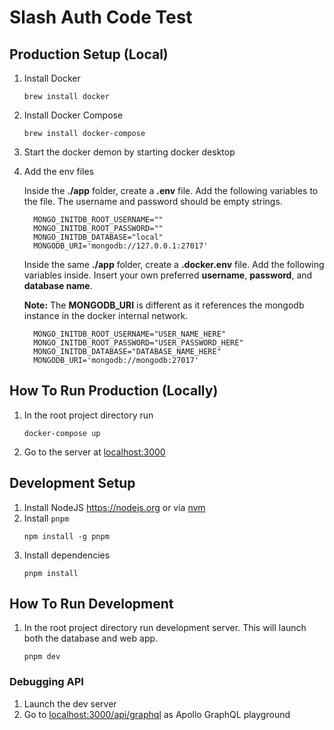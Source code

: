 # Slash Auth Code Test

## Production Setup (Local)

1. Install Docker

   ```
   brew install docker
   ```

1. Install Docker Compose

   ```
   brew install docker-compose
   ```

1. Start the docker demon by starting docker desktop

1. Add the env files

   Inside the **./app** folder, create a **.env** file. Add the following variables to the file. The username and password should be empty strings.

   ```
     MONGO_INITDB_ROOT_USERNAME=""
     MONGO_INITDB_ROOT_PASSWORD=""
     MONGO_INITDB_DATABASE="local"
     MONGODB_URI='mongodb://127.0.0.1:27017'
   ```

   Inside the same **./app** folder, create a **.docker.env** file. Add the following variables inside. Insert your own preferred **username**, **password**, and **database name**.

   **Note:** The **MONGODB_URI** is different as it references the mongodb instance in the docker internal network.

   ```
     MONGO_INITDB_ROOT_USERNAME="USER_NAME_HERE"
     MONGO_INITDB_ROOT_PASSWORD="USER_PASSWORD_HERE"
     MONGO_INITDB_DATABASE="DATABASE_NAME_HERE"
     MONGODB_URI='mongodb://mongodb:27017'
   ```

## How To Run Production (Locally)

1. In the root project directory run

   ```
   docker-compose up
   ```

1. Go to the server at [localhost:3000](http://localhost:3000)

## Development Setup

1. Install NodeJS https://nodejs.org or via [nvm](https://github.com/nvm-sh/nvm)
1. Install `pnpm`
   ```
   npm install -g pnpm
   ```
1. Install dependencies
   ```
   pnpm install
   ```

## How To Run Development

1. In the root project directory run development server. This will launch both the database and web app.
   ```
   pnpm dev
   ```

### Debugging API

1. Launch the dev server
1. Go to [localhost:3000/api/graphql](http://localhost:3000/api/graphql) as Apollo GraphQL playground
